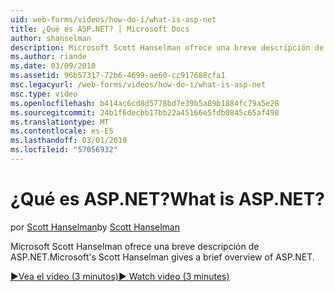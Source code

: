 ```yaml
---
uid: web-forms/videos/how-do-i/what-is-asp-net
title: ¿Qué es ASP.NET? | Microsoft Docs
author: shanselman
description: Microsoft Scott Hanselman ofrece una breve descripción de ASP.NET.
ms.author: riande
ms.date: 03/09/2010
ms.assetid: 96b57317-72b6-4699-ae60-cc917688cfa1
msc.legacyurl: /web-forms/videos/how-do-i/what-is-asp-net
msc.type: video
ms.openlocfilehash: b414ac6cd8d5778bd7e39b5a89b1884fc79a5e28
ms.sourcegitcommit: 24b1f6decbb17bb22a45166e5fdb0845c65af498
ms.translationtype: MT
ms.contentlocale: es-ES
ms.lasthandoff: 03/01/2019
ms.locfileid: "57056932"
---
```

<a name="what-is-aspnet"></a><span data-ttu-id="c4879-104">¿Qué es ASP.NET?</span><span class="sxs-lookup"><span data-stu-id="c4879-104">What is ASP.NET?</span></span>
====================
<span data-ttu-id="c4879-105">por [Scott Hanselman](https://github.com/shanselman)</span><span class="sxs-lookup"><span data-stu-id="c4879-105">by [Scott Hanselman](https://github.com/shanselman)</span></span>

<span data-ttu-id="c4879-106">Microsoft Scott Hanselman ofrece una breve descripción de ASP.NET.</span><span class="sxs-lookup"><span data-stu-id="c4879-106">Microsoft's Scott Hanselman gives a brief overview of ASP.NET.</span></span>

[<span data-ttu-id="c4879-107">&#9654;Vea el vídeo (3 minutos)</span><span class="sxs-lookup"><span data-stu-id="c4879-107">&#9654; Watch video (3 minutes)</span></span>](https://channel9.msdn.com/Blogs/ASP-NET-Site-Videos/what-is-asp-net)

